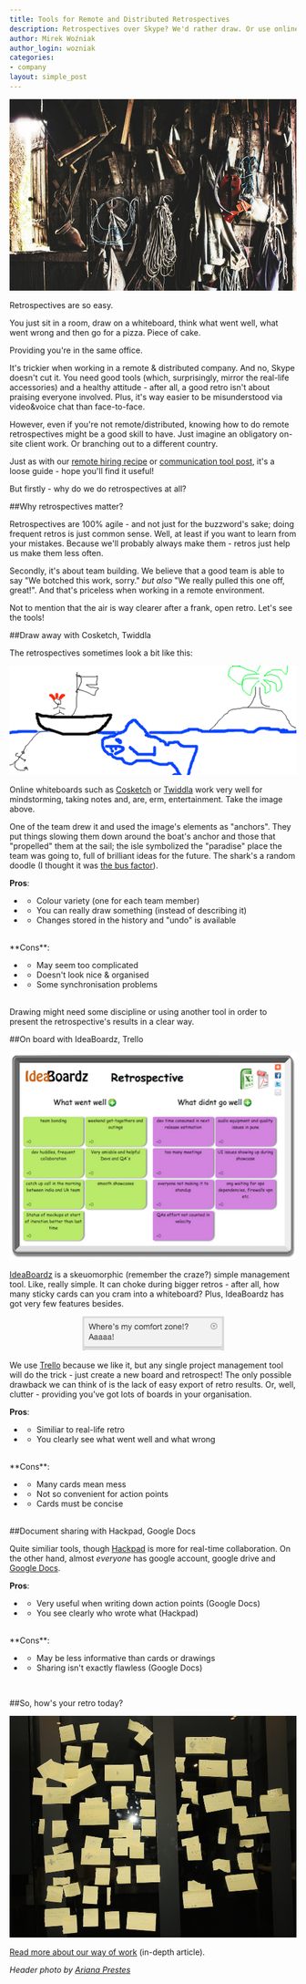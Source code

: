 ```yaml
---
title: Tools for Remote and Distributed Retrospectives
description: Retrospectives over Skype? We'd rather draw. Or use online sticky cards.
author: Mirek Woźniak
author_login: wozniak
categories:
- company
layout: simple_post
---
```


<div style="width:100%; text-align:center">
<img src="/img/uploads/2014/06/retrospectivepost.jpg"/>
</div>

Retrospectives are so easy. 

You just sit in a room, draw on a whiteboard, think what went well, what went wrong and then go for a pizza. Piece of cake. 

Providing you're in the same office. 

It's trickier when working in a remote & distributed company. And no, Skype doesn't cut it. You need good tools (which, surprisingly, mirror the real-life accessories) and a healthy attitude - after all, a good retro isn't about praising everyone involved. Plus, it's way easier to be misunderstood via video&voice chat than face-to-face. 

However, even if you're not remote/distributed, knowing how to do remote retrospectives might be a good skill to have. Just imagine an obligatory on-site client work. Or branching out to a different country. 

Just as with our [remote hiring recipe](https://softwaremill.com/hiring-developers-remote-distributed-company/) or [communication tool post](https://softwaremill.com/skype-hipchat-slack-quest), it's a loose guide - hope you'll find it useful!

But firstly - why do we do retrospectives at all?

##Why retrospectives matter?

Retrospectives are 100% agile - and not just for the buzzword's sake; doing frequent retros is just common sense. Well, at least if you want to learn from your mistakes. Because we'll probably always make them - retros just help us make them less often.

Secondly, it's about team building. We believe that a good team is able to say "We botched this work, sorry." *but also* "We really pulled this one off, great!". And that's priceless when working in a remote environment. 

Not to mention that the air is way clearer after a frank, open retro. Let's see the tools!

##Draw away with Cosketch, Twiddla

The retrospectives sometimes look a bit like this:

<div style="width:100%; text-align:center">
<img src="/img/uploads/2014/06/retrospectivepost1.png"/>
</div>

Online whiteboards such as [Cosketch](http://cosketch.com) or [Twiddla](http://www.twiddla.com/) work very well for mindstorming, taking notes and, are, erm, entertainment. Take the image above.

One of the team drew it and used the image's elements as "anchors". They put things slowing them down around the boat's anchor and those that "propelled" them at the sail; the isle symbolized the "paradise" place the team was going to, full of brilliant ideas for the future. The shark's a random doodle (I thought it was [the bus factor](http://en.wikipedia.org/wiki/Bus_factor)).

**Pros**:

* - Colour variety (one for each team member)
* - You can really draw something (instead of describing it)
* - Changes stored in the history and "undo" is available

<br />
**Cons**:

* - May seem too complicated
* - Doesn't look nice & organised
* - Some synchronisation problems

<br />
Drawing might need some discipline or using another tool in order to present the retrospective's results in a clear way. 

##On board with IdeaBoardz, Trello

<div style="width:100%; text-align:center">
<img src="/img/uploads/2014/06/retrospectivepost2.png"/>
</div>

[IdeaBoardz](http://ideaboardz.com) is a skeuomorphic (remember the craze?) simple management tool. Like, really simple. It can choke during bigger retros - after all, how many sticky cards can you cram into a whiteboard? Plus, IdeaBoardz has got very few features besides.

<div style="width:100%; text-align:center">
<img src="/img/uploads/2014/06/retrospectivepost3.png"/>
</div>

We use [Trello](http://trello.com) because we like it, but any single project management tool will do the trick - just create a new board and retrospect! The only possible drawback we can think of is the lack of easy export of retro results. Or, well, clutter - providing you've got lots of boards in your organisation.

**Pros**:

* - Similiar to real-life retro
* - You clearly see what went well and what wrong

<br />
**Cons**:

* - Many cards mean mess
* - Not so convenient for action points
* - Cards must be concise

<br />
##Document sharing with Hackpad, Google Docs

Quite similiar tools, though [Hackpad](https://hackpad.com) is more for real-time collaboration. On the other hand, almost *everyone* has google account, google drive and [Google Docs](http://drive.google.com). 


**Pros**: 

* - Very useful when writing down action points (Google Docs)
* - You see clearly who wrote what (Hackpad)

<br />
**Cons**:

* - May be less informative than cards or drawings
* - Sharing isn't exactly flawless (Google Docs)

<br />

##So, how's your retro today?

<div style="width:100%; text-align:center">
<img src="/img/uploads/2014/06/retrospectivepost4.jpg"/>
</div>



[Read more about our way of work](https://softwaremill.com/skype-games-on-effective-distributed-teams/) (in-depth article).

*Header photo by [Ariana Prestes](https://www.flickr.com/photos/kiddinha/)*